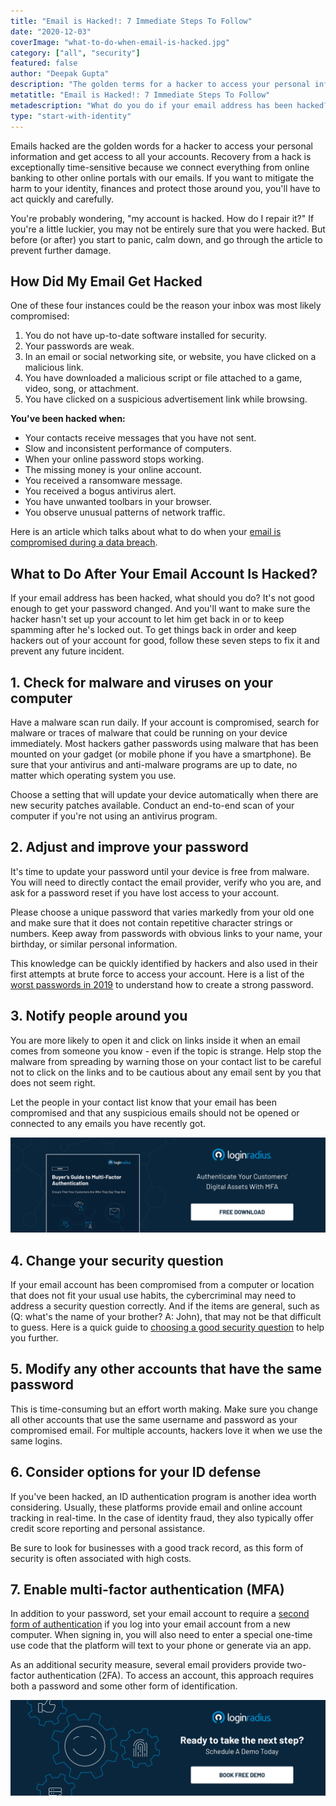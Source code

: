 ```yaml
---
title: "Email is Hacked!: 7 Immediate Steps To Follow"
date: "2020-12-03"
coverImage: "what-to-do-when-email-is-hacked.jpg"
category: ["all", "security"]
featured: false 
author: "Deepak Gupta"
description: "The golden terms for a hacker to access your personal information and get access to all your accounts are hacked emails. Recovery from a hack is extremely time-sensitive, as our emails connect everything from online banking to other online portals. You'll have to move quickly and cautiously if you want to minimise the damage to your identity, finances and protect those around you."
metatitle: "Email is Hacked!: 7 Immediate Steps To Follow"
metadescription: "What do you do if your email address has been hacked? It's not good enough to be able to change your password. To avoid hacking, follow these 7 steps."
type: "start-with-identity"
---
```


Emails hacked are the golden words for a hacker to access your personal information and get access to all your accounts. Recovery from a hack is exceptionally time-sensitive because we connect everything from online banking to other online portals with our emails. If you want to mitigate the harm to your identity, finances and protect those around you, you'll have to act quickly and carefully.

You're probably wondering, "my account is hacked. How do I repair it?" If you're a little luckier, you may not be entirely sure that you were hacked. But before (or after) you start to panic, calm down, and go through the article to prevent further damage.


## How Did My Email Get Hacked

One of these four instances could be the reason your inbox was most likely compromised:



1. You do not have up-to-date software installed for security.
2. Your passwords are weak.
3. In an email or social networking site, or website, you have clicked on a malicious link.
4. You have downloaded a malicious script or file attached to a game, video, song, or attachment.
5. You have clicked on a suspicious advertisement link while browsing.

**You've been hacked when:**



*   Your contacts receive messages that you have not sent.
*   Slow and inconsistent performance of computers.
*   When your online password stops working.
*   The missing money is your online account.
*   You received a ransomware message.
*   You received a bogus antivirus alert.
*   You have unwanted toolbars in your browser. 
*   You observe unusual patterns of network traffic.

Here is an article which talks about what to do when your [email is compromised during a data breach](https://www.loginradius.com/blog/start-with-identity/2019/01/how-do-i-know-if-my-email-has-been-leaked-in-a-data-breach/).


## What to Do After Your Email Account Is Hacked?

If your email address has been hacked, what should you do? It's not good enough to get your password changed. And you'll want to make sure the hacker hasn't set up your account to let him get back in or to keep spamming after he's locked out. To get things back in order and keep hackers out of your account for good, follow these seven steps to fix it and prevent any future incident.


## 1. Check for malware and viruses on your computer

Have a malware scan run daily. If your account is compromised, search for malware or traces of malware that could be running on your device immediately. Most hackers gather passwords using malware that has been mounted on your gadget (or mobile phone if you have a smartphone). Be sure that your antivirus and anti-malware programs are up to date, no matter which operating system you use. 

Choose a setting that will update your device automatically when there are new security patches available. Conduct an end-to-end scan of your computer if you're not using an antivirus program.


## 2. Adjust and improve your password

It's time to update your password until your device is free from malware. You will need to directly contact the email provider, verify who you are, and ask for a password reset if you have lost access to your account.

Please choose a unique password that varies markedly from your old one and make sure that it does not contain repetitive character strings or numbers. Keep away from passwords with obvious links to your name, your birthday, or similar personal information. 

This knowledge can be quickly identified by hackers and also used in their first attempts at brute force to access your account. Here is a list of the [worst passwords in 2019](https://www.loginradius.com/blog/start-with-identity/2019/12/worst-passwords-list-2019/) to understand how to create a strong password.


## 3. Notify people around you

You are more likely to open it and click on links inside it when an email comes from someone you know - even if the topic is strange. Help stop the malware from spreading by warning those on your contact list to be careful not to click on the links and to be cautious about any email sent by you that does not seem right. 

Let the people in your contact list know that your email has been compromised and that any suspicious emails should not be opened or connected to any emails you have recently got.

[![Multi Factor Authentication](Multi-Factor-Authentication.png)](
https://www.loginradius.com/resource/buyers-guide-to-multi-factor-authentication/)


## 4. Change your security question

If your email account has been compromised from a computer or location that does not fit your usual use habits, the cybercriminal may need to address a security question correctly. And if the items are general, such as (Q: what's the name of your brother? A: John), that may not be that difficult to guess. Here is a quick guide to [choosing a good security question](https://www.loginradius.com/blog/start-with-identity/2019/01/best-practices-choosing-good-security-questions/) to help you further.


## 5. Modify any other accounts that have the same password

This is time-consuming but an effort worth making. Make sure you change all other accounts that use the same username and password as your compromised email. For multiple accounts, hackers love it when we use the same logins.


## 6. Consider options for your ID defense

If you've been hacked, an ID authentication program is another idea worth considering. Usually, these platforms provide email and online account tracking in real-time. In the case of identity fraud, they also typically offer credit score reporting and personal assistance.

Be sure to look for businesses with a good track record, as this form of security is often associated with high costs.


## 7. Enable multi-factor authentication (MFA)

In addition to your password, set your email account to require a [second form of authentication](https://www.loginradius.com/blog/start-with-identity/2019/06/what-is-multi-factor-authentication/) if you log into your email account from a new computer. When signing in, you will also need to enter a special one-time use code that the platform will text to your phone or generate via an app.

As an additional security measure, several email providers provide two-factor authentication (2FA). To access an account, this approach requires both a password and some other form of identification.


[![book-a-demo-loginradius](../assets/book-a-demo-loginradius.png)](https://www.loginradius.com/book-a-demo/)
